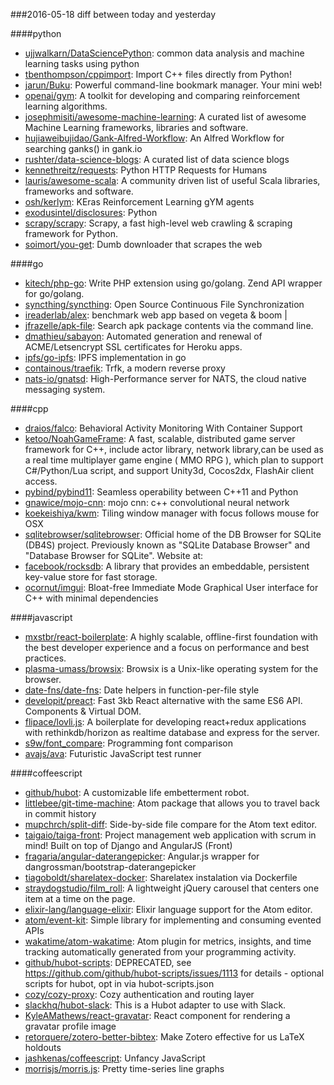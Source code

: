 ###2016-05-18
diff between today and yesterday

####python
* [ujjwalkarn/DataSciencePython](https://github.com/ujjwalkarn/DataSciencePython): common data analysis and machine learning tasks using python
* [tbenthompson/cppimport](https://github.com/tbenthompson/cppimport): Import C++ files directly from Python!
* [jarun/Buku](https://github.com/jarun/Buku): Powerful command-line bookmark manager. Your mini web!
* [openai/gym](https://github.com/openai/gym): A toolkit for developing and comparing reinforcement learning algorithms.
* [josephmisiti/awesome-machine-learning](https://github.com/josephmisiti/awesome-machine-learning): A curated list of awesome Machine Learning frameworks, libraries and software.
* [hujiaweibujidao/Gank-Alfred-Workflow](https://github.com/hujiaweibujidao/Gank-Alfred-Workflow): An Alfred Workflow for searching ganks() in gank.io
* [rushter/data-science-blogs](https://github.com/rushter/data-science-blogs): A curated list of data science blogs
* [kennethreitz/requests](https://github.com/kennethreitz/requests): Python HTTP Requests for Humans
* [lauris/awesome-scala](https://github.com/lauris/awesome-scala): A community driven list of useful Scala libraries, frameworks and software.
* [osh/kerlym](https://github.com/osh/kerlym): KEras Reinforcement Learning gYM agents
* [exodusintel/disclosures](https://github.com/exodusintel/disclosures): Python
* [scrapy/scrapy](https://github.com/scrapy/scrapy): Scrapy, a fast high-level web crawling & scraping framework for Python.
* [soimort/you-get](https://github.com/soimort/you-get): Dumb downloader that scrapes the web

####go
* [kitech/php-go](https://github.com/kitech/php-go): Write PHP extension using go/golang. Zend API wrapper for go/golang.
* [syncthing/syncthing](https://github.com/syncthing/syncthing): Open Source Continuous File Synchronization
* [ireaderlab/alex](https://github.com/ireaderlab/alex): benchmark web app based on vegeta & boom | 
* [jfrazelle/apk-file](https://github.com/jfrazelle/apk-file): Search apk package contents via the command line.
* [dmathieu/sabayon](https://github.com/dmathieu/sabayon): Automated generation and renewal of ACME/Letsencrypt SSL certificates for Heroku apps.
* [ipfs/go-ipfs](https://github.com/ipfs/go-ipfs): IPFS implementation in go
* [containous/traefik](https://github.com/containous/traefik): Trfk, a modern reverse proxy
* [nats-io/gnatsd](https://github.com/nats-io/gnatsd): High-Performance server for NATS, the cloud native messaging system.

####cpp
* [draios/falco](https://github.com/draios/falco): Behavioral Activity Monitoring With Container Support
* [ketoo/NoahGameFrame](https://github.com/ketoo/NoahGameFrame): A fast, scalable, distributed game server framework for C++, include actor library, network library,can be used as a real time multiplayer game engine ( MMO RPG ), which plan to support C#/Python/Lua script, and support Unity3d, Cocos2dx, FlashAir client access.
* [pybind/pybind11](https://github.com/pybind/pybind11): Seamless operability between C++11 and Python
* [gnawice/mojo-cnn](https://github.com/gnawice/mojo-cnn): mojo cnn: c++ convolutional neural network
* [koekeishiya/kwm](https://github.com/koekeishiya/kwm): Tiling window manager with focus follows mouse for OSX
* [sqlitebrowser/sqlitebrowser](https://github.com/sqlitebrowser/sqlitebrowser): Official home of the DB Browser for SQLite (DB4S) project. Previously known as "SQLite Database Browser" and "Database Browser for SQLite". Website at:
* [facebook/rocksdb](https://github.com/facebook/rocksdb): A library that provides an embeddable, persistent key-value store for fast storage.
* [ocornut/imgui](https://github.com/ocornut/imgui): Bloat-free Immediate Mode Graphical User interface for C++ with minimal dependencies

####javascript
* [mxstbr/react-boilerplate](https://github.com/mxstbr/react-boilerplate): A highly scalable, offline-first foundation with the best developer experience and a focus on performance and best practices.
* [plasma-umass/browsix](https://github.com/plasma-umass/browsix): Browsix is a Unix-like operating system for the browser.
* [date-fns/date-fns](https://github.com/date-fns/date-fns): Date helpers in function-per-file style
* [developit/preact](https://github.com/developit/preact): Fast 3kb React alternative with the same ES6 API. Components & Virtual DOM.
* [flipace/lovli.js](https://github.com/flipace/lovli.js): A boilerplate for developing react+redux applications with rethinkdb/horizon as realtime database and express for the server.
* [s9w/font_compare](https://github.com/s9w/font_compare): Programming font comparison
* [avajs/ava](https://github.com/avajs/ava): Futuristic JavaScript test runner

####coffeescript
* [github/hubot](https://github.com/github/hubot): A customizable life embetterment robot.
* [littlebee/git-time-machine](https://github.com/littlebee/git-time-machine): Atom package that allows you to travel back in commit history
* [mupchrch/split-diff](https://github.com/mupchrch/split-diff): Side-by-side file compare for the Atom text editor.
* [taigaio/taiga-front](https://github.com/taigaio/taiga-front): Project management web application with scrum in mind! Built on top of Django and AngularJS (Front)
* [fragaria/angular-daterangepicker](https://github.com/fragaria/angular-daterangepicker): Angular.js wrapper for dangrossman/bootstrap-daterangepicker
* [tiagoboldt/sharelatex-docker](https://github.com/tiagoboldt/sharelatex-docker): Sharelatex instalation via Dockerfile
* [straydogstudio/film_roll](https://github.com/straydogstudio/film_roll): A lightweight jQuery carousel that centers one item at a time on the page.
* [elixir-lang/language-elixir](https://github.com/elixir-lang/language-elixir): Elixir language support for the Atom editor.
* [atom/event-kit](https://github.com/atom/event-kit): Simple library for implementing and consuming evented APIs
* [wakatime/atom-wakatime](https://github.com/wakatime/atom-wakatime): Atom plugin for metrics, insights, and time tracking automatically generated from your programming activity.
* [github/hubot-scripts](https://github.com/github/hubot-scripts): DEPRECATED, see https://github.com/github/hubot-scripts/issues/1113 for details - optional scripts for hubot, opt in via hubot-scripts.json
* [cozy/cozy-proxy](https://github.com/cozy/cozy-proxy): Cozy authentication and routing layer
* [slackhq/hubot-slack](https://github.com/slackhq/hubot-slack): This is a Hubot adapter to use with Slack.
* [KyleAMathews/react-gravatar](https://github.com/KyleAMathews/react-gravatar): React component for rendering a gravatar profile image
* [retorquere/zotero-better-bibtex](https://github.com/retorquere/zotero-better-bibtex): Make Zotero effective for us LaTeX holdouts
* [jashkenas/coffeescript](https://github.com/jashkenas/coffeescript): Unfancy JavaScript
* [morrisjs/morris.js](https://github.com/morrisjs/morris.js): Pretty time-series line graphs
